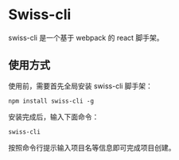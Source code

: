 # Swiss-cli

swiss-cli 是一个基于 webpack 的 react 脚手架。

## 使用方式

使用前，需要首先全局安装 swiss-cli 脚手架：
```shell
npm install swiss-cli -g
```

安装完成后，输入下面命令：
```shell
swiss-cli
```

按照命令行提示输入项目名等信息即可完成项目创建。
